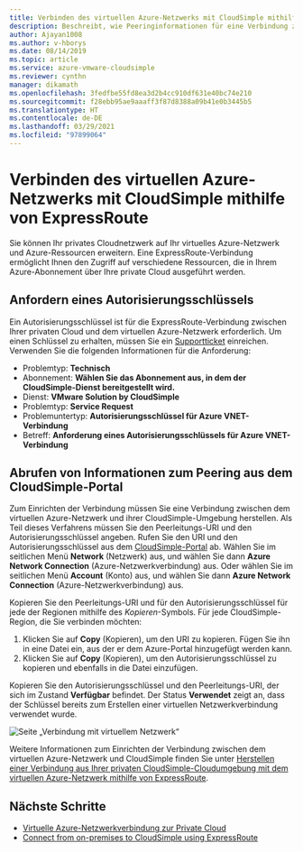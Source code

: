 ```yaml
---
title: Verbinden des virtuellen Azure-Netzwerks mit CloudSimple mithilfe von ExpressRoute – Azure VMware Solution by CloudSimple
description: Beschreibt, wie Peeringinformationen für eine Verbindung zwischen dem virtuellen Azure-Netzwerk und Ihrer CloudSimple-Umgebung abgerufen werden.
author: Ajayan1008
ms.author: v-hborys
ms.date: 08/14/2019
ms.topic: article
ms.service: azure-vmware-cloudsimple
ms.reviewer: cynthn
manager: dikamath
ms.openlocfilehash: 3fedfbe55fd8ea3d2b4cc910df631e40bc74e210
ms.sourcegitcommit: f28ebb95ae9aaaff3f87d8388a09b41e0b3445b5
ms.translationtype: HT
ms.contentlocale: de-DE
ms.lasthandoff: 03/29/2021
ms.locfileid: "97899064"
---
```

# <a name="connect-azure-virtual-network-to-cloudsimple-using-expressroute"></a>Verbinden des virtuellen Azure-Netzwerks mit CloudSimple mithilfe von ExpressRoute

Sie können Ihr privates Cloudnetzwerk auf Ihr virtuelles Azure-Netzwerk und Azure-Ressourcen erweitern. Eine ExpressRoute-Verbindung ermöglicht Ihnen den Zugriff auf verschiedene Ressourcen, die in Ihrem Azure-Abonnement über Ihre private Cloud ausgeführt werden.

## <a name="request-authorization-key"></a>Anfordern eines Autorisierungsschlüssels

Ein Autorisierungsschlüssel ist für die ExpressRoute-Verbindung zwischen Ihrer privaten Cloud und dem virtuellen Azure-Netzwerk erforderlich. Um einen Schlüssel zu erhalten, müssen Sie ein <a href="https://portal.azure.com/#blade/Microsoft_Azure_Support/HelpAndSupportBlade/newsupportrequest" target="_blank">Supportticket</a> einreichen.  Verwenden Sie die folgenden Informationen für die Anforderung:

* Problemtyp: **Technisch**
* Abonnement: **Wählen Sie das Abonnement aus, in dem der CloudSimple-Dienst bereitgestellt wird.**
* Dienst: **VMware Solution by CloudSimple**
* Problemtyp: **Service Request**
* Problemuntertyp: **Autorisierungsschlüssel für Azure VNET-Verbindung**
* Betreff: **Anforderung eines Autorisierungsschlüssels für Azure VNET-Verbindung**

## <a name="get-peering-information-from-cloudsimple-portal"></a>Abrufen von Informationen zum Peering aus dem CloudSimple-Portal

Zum Einrichten der Verbindung müssen Sie eine Verbindung zwischen dem virtuellen Azure-Netzwerk und ihrer CloudSimple-Umgebung herstellen.  Als Teil dieses Verfahrens müssen Sie den Peerleitungs-URI und den Autorisierungsschlüssel angeben. Rufen Sie den URI und den Autorisierungsschlüssel aus dem [CloudSimple-Portal](access-cloudsimple-portal.md) ab.  Wählen Sie im seitlichen Menü **Network** (Netzwerk) aus, und wählen Sie dann **Azure Network Connection** (Azure-Netzwerkverbindung) aus. Oder wählen Sie im seitlichen Menü **Account** (Konto) aus, und wählen Sie dann **Azure Network Connection** (Azure-Netzwerkverbindung) aus.

Kopieren Sie den Peerleitungs-URI und für den Autorisierungsschlüssel für jede der Regionen mithilfe des *Kopieren*-Symbols. Für jede CloudSimple-Region, die Sie verbinden möchten:

1. Klicken Sie auf **Copy** (Kopieren), um den URI zu kopieren. Fügen Sie ihn in eine Datei ein, aus der er dem Azure-Portal hinzugefügt werden kann.  
2. Klicken Sie auf **Copy** (Kopieren), um den Autorisierungsschlüssel zu kopieren und ebenfalls in die Datei einzufügen.

Kopieren Sie den Autorisierungsschlüssel und den Peerleitungs-URI, der sich im Zustand **Verfügbar** befindet.  Der Status **Verwendet** zeigt an, dass der Schlüssel bereits zum Erstellen einer virtuellen Netzwerkverbindung verwendet wurde.

![Seite „Verbindung mit virtuellem Netzwerk“](media/virtual-network-connection.png)

Weitere Informationen zum Einrichten der Verbindung zwischen dem virtuellen Azure-Netzwerk und CloudSimple finden Sie unter [Herstellen einer Verbindung aus Ihrer privaten CloudSimple-Cloudumgebung mit dem virtuellen Azure-Netzwerk mithilfe von ExpressRoute](azure-expressroute-connection.md).

## <a name="next-steps"></a>Nächste Schritte

* [Virtuelle Azure-Netzwerkverbindung zur Private Cloud](azure-expressroute-connection.md)
* [Connect from on-premises to CloudSimple using ExpressRoute](on-premises-connection.md)
